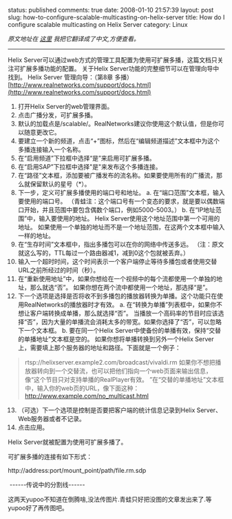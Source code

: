 status: published
comments: true
date: 2008-01-10 21:57:39
layout: post
slug: how-to-configure-scalable-multicasting-on-helix-server
title: How do I configure scalable multicasting on Helix Server
category: Linux

_原文地址在
[这里](http://na3.salesforce.com/_ui/selfservice/pkb/PublicKnowledgeSolution/d?orgId=00D500000007Hzn&id=501500000007taI&retURL=%2Fsol%2Fpublic%2Fsolutionbrowser.jsp%3Fsearch%3Dmulticast%26cid%3D02n500000008z1P%26orgId%3D00D500000007Hzn%26t%3D4&ps=1)
我把它翻译成了中文,方便查看。_



* * *

Helix Server可以通过web方式的管理工具配置为使用可扩展多播，这篇文档只关注可扩展多播功能的配置。
关于Helix Server功能的完整细节可以在管理向导中找到。
Helix Server 管理向导：（第8章 多播）
[http://www.realnetworks.com/support/docs.html](http://www.realnetworks.com/support/docs.html)

1. 打开Helix Server的web管理界面。
2. 点击广播分发，可扩展多播。
3. 默认的加载点是/scalable/。RealNetworks建议你使用这个默认值，但是你可以随意更改它。
4. 要建立一个新的频道，点击“+”图标，然后在“编辑频道描述”文本框中为这个多播连接输入一个名称。
5. 在“启用频道”下拉框中选择“是”来启用可扩展多播。
6. 在“启用SAP”下拉框中选择"是"来发布这个多播连接。
7. 在“路径”文本框，添加要被广播发布的流名称。如果要使用所有的广播流，那么就保留默认的星号（\*）。
8. 下一步，定义可扩展多播使用的端口号和地址。
    a. 在“端口范围”文本框，输入要使用的端口号。
    （青蛙注：这个端口号有一个变态的要求，就是要以偶数端口开始，并且范围中要包含偶数个端口，例如5000-5003。）
    b. 在“IP地址范围”中，输入要使用的地址。
       Helix Server使用这个地址范围中第一个可用的地址。
       如果使用一个单独的地址而不是一个地址范围，在这两个文本框中输入一样的地址。
9. 在“生存时间”文本框中，指出多播包可以在你的网络中传送多远。
（注：原文就这么写的，TTL每过一个路由器减1，减到0这个包就被丢弃。）
10. 输入一个超时时间，这个时间表示一个客户端停止等待多播包或者使用交替URL之前所经过的时间（秒）。
11. 在“重新使用地址”中，如果你想给在一个视频中的每个流都使用一个单独的地址，那么就选“否”。
    如果你想在两个流中都使用一个地址，那选择“是”。
12. 下一个选项是选择是否将收不到多播包的播放器转换为单播。这个功能只在使用RealNetworks的播放器时才有效。
    a. 在“转换为单播”列表框中，如果你不想让客户端转换成单播，那么就选择“否”。
    当播放一个高码率的节目时应该选择“否”，因为大量的单播流会消耗太多的带宽。如果你选择了“否”，可以忽略下一个文本框。
    b. 要在同一个Helix Server中使备份的单播有效，保持“交替的单播地址”文本框是空的。
    如果你想将单播转换到另外一个Helix Server上，需要填上那个服务器的地址和路径。下面就是一个例子：
>    rtsp://helixserver.example2.com/broadcast/vivaldi.rm
    如果你不想把播放器转向到一个交替流，也可以把他们指向一个web页面来输出信息，
    像“这个节目只对支持单播的RealPlayer有效。
    ”在“交替的单播地址”文本框中，输入你的web页的URL，像下面这种：
>    http://www.example.com/no_multicast.html
13. （可选）下一个选项是控制是否要把客户端的统计信息记录到Helix Server、Web服务器或者不记录。
14. 点击应用。

Helix Server就被配置为使用可扩展多播了。

可扩展多播的连接有如下形式：

http://address:port/mount_point/path/file.rm.sdp

 ------传说中的分割线------

这两天yupoo不知道在倒腾啥,没法传图片.青蛙只好把没图的文章发出来了.等yupoo好了再传图吧。

